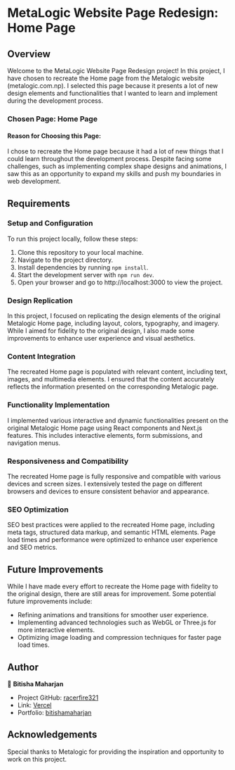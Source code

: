 
 # MetaLogic Website Page Redesign: Home Page

## Overview

Welcome to the MetaLogic Website Page Redesign project! In this project, I have chosen to recreate the Home page from the Metalogic website (metalogic.com.np). I selected this page because it presents a lot of new design elements and functionalities that I wanted to learn and implement during the development process.

### Chosen Page: Home Page

#### Reason for Choosing this Page:
I chose to recreate the Home page because it had a lot of new things that I could learn throughout the development process. Despite facing some challenges, such as implementing complex shape designs and animations, I saw this as an opportunity to expand my skills and push my boundaries in web development.

## Requirements

### Setup and Configuration

To run this project locally, follow these steps:

1. Clone this repository to your local machine.
2. Navigate to the project directory.
3. Install dependencies by running `npm install`.
4. Start the development server with `npm run dev`.
5. Open your browser and go to http://localhost:3000 to view the project.

### Design Replication

In this project, I focused on replicating the design elements of the original Metalogic Home page, including layout, colors, typography, and imagery. While I aimed for fidelity to the original design, I also made some improvements to enhance user experience and visual aesthetics.

### Content Integration

The recreated Home page is populated with relevant content, including text, images, and multimedia elements. I ensured that the content accurately reflects the information presented on the corresponding Metalogic page.

### Functionality Implementation

I implemented various interactive and dynamic functionalities present on the original Metalogic Home page using React components and Next.js features. This includes interactive elements, form submissions, and navigation menus.

### Responsiveness and Compatibility

The recreated Home page is fully responsive and compatible with various devices and screen sizes. I extensively tested the page on different browsers and devices to ensure consistent behavior and appearance.

### SEO Optimization

SEO best practices were applied to the recreated Home page, including meta tags, structured data markup, and semantic HTML elements. Page load times and performance were optimized to enhance user experience and SEO metrics.

## Future Improvements

While I have made every effort to recreate the Home page with fidelity to the original design, there are still areas for improvement. Some potential future improvements include:

- Refining animations and transitions for smoother user experience.
- Implementing advanced technologies such as WebGL or Three.js for more interactive elements.
- Optimizing image loading and compression techniques for faster page load times.

## Author

👤 **Bitisha Maharjan**

- Project GitHub: [racerfire321](https://github.com/racerfire321)
- Link: [ Vercel](https://metalogicHomeclone.vercel.app)
- Portfolio: [bitishamaharjan](https://bitishamaharjan.vercel.app)

## Acknowledgements

Special thanks to Metalogic for providing the inspiration and opportunity to work on this project.

